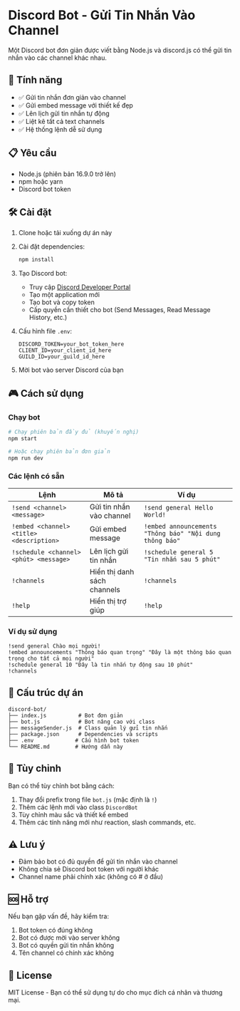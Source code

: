 # Discord Bot - Gửi Tin Nhắn Vào Channel

Một Discord bot đơn giản được viết bằng Node.js và discord.js có thể gửi tin nhắn vào các channel khác nhau.

## 🚀 Tính năng

- ✅ Gửi tin nhắn đơn giản vào channel
- ✅ Gửi embed message với thiết kế đẹp
- ✅ Lên lịch gửi tin nhắn tự động
- ✅ Liệt kê tất cả text channels
- ✅ Hệ thống lệnh dễ sử dụng

## 📋 Yêu cầu

- Node.js (phiên bản 16.9.0 trở lên)
- npm hoặc yarn
- Discord bot token

## 🛠️ Cài đặt

1. Clone hoặc tải xuống dự án này
2. Cài đặt dependencies:
   ```bash
   npm install
   ```

3. Tạo Discord bot:
   - Truy cập [Discord Developer Portal](https://discord.com/developers/applications)
   - Tạo một application mới
   - Tạo bot và copy token
   - Cấp quyền cần thiết cho bot (Send Messages, Read Message History, etc.)

4. Cấu hình file `.env`:
   ```env
   DISCORD_TOKEN=your_bot_token_here
   CLIENT_ID=your_client_id_here
   GUILD_ID=your_guild_id_here
   ```

5. Mời bot vào server Discord của bạn

## 🎮 Cách sử dụng

### Chạy bot

```bash
# Chạy phiên bản đầy đủ (khuyến nghị)
npm start

# Hoặc chạy phiên bản đơn giản
npm run dev
```

### Các lệnh có sẵn

| Lệnh | Mô tả | Ví dụ |
|------|-------|-------|
| `!send <channel> <message>` | Gửi tin nhắn vào channel | `!send general Hello World!` |
| `!embed <channel> <title> <description>` | Gửi embed message | `!embed announcements "Thông báo" "Nội dung thông báo"` |
| `!schedule <channel> <phút> <message>` | Lên lịch gửi tin nhắn | `!schedule general 5 "Tin nhắn sau 5 phút"` |
| `!channels` | Hiển thị danh sách channels | `!channels` |
| `!help` | Hiển thị trợ giúp | `!help` |

### Ví dụ sử dụng

```
!send general Chào mọi người!
!embed announcements "Thông báo quan trọng" "Đây là một thông báo quan trọng cho tất cả mọi người"
!schedule general 10 "Đây là tin nhắn tự động sau 10 phút"
!channels
```

## 📁 Cấu trúc dự án

```
discord-bot/
├── index.js          # Bot đơn giản
├── bot.js            # Bot nâng cao với class
├── messageSender.js  # Class quản lý gửi tin nhắn
├── package.json      # Dependencies và scripts
├── .env             # Cấu hình bot token
└── README.md        # Hướng dẫn này
```

## 🔧 Tùy chỉnh

Bạn có thể tùy chỉnh bot bằng cách:

1. Thay đổi prefix trong file `bot.js` (mặc định là `!`)
2. Thêm các lệnh mới vào class `DiscordBot`
3. Tùy chỉnh màu sắc và thiết kế embed
4. Thêm các tính năng mới như reaction, slash commands, etc.

## ⚠️ Lưu ý

- Đảm bảo bot có đủ quyền để gửi tin nhắn vào channel
- Không chia sẻ Discord bot token với người khác
- Channel name phải chính xác (không có # ở đầu)

## 🆘 Hỗ trợ

Nếu bạn gặp vấn đề, hãy kiểm tra:

1. Bot token có đúng không
2. Bot có được mời vào server không
3. Bot có quyền gửi tin nhắn không
4. Tên channel có chính xác không

## 📝 License

MIT License - Bạn có thể sử dụng tự do cho mục đích cá nhân và thương mại.
